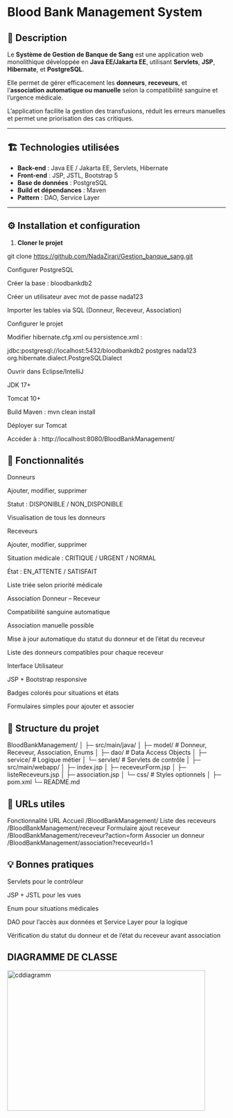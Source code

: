 # Blood Bank Management System


## 📄 Description

Le **Système de Gestion de Banque de Sang** est une application web monolithique développée en **Java EE/Jakarta EE**, utilisant **Servlets**, **JSP**, **Hibernate**, et **PostgreSQL**.  

Elle permet de gérer efficacement les **donneurs**, **receveurs**, et l’**association automatique ou manuelle** selon la compatibilité sanguine et l’urgence médicale.  

L’application facilite la gestion des transfusions, réduit les erreurs manuelles et permet une priorisation des cas critiques.

---

## 🏗️ Technologies utilisées

- **Back-end** : Java EE / Jakarta EE, Servlets, Hibernate  
- **Front-end** : JSP, JSTL, Bootstrap 5  
- **Base de données** : PostgreSQL  
- **Build et dépendances** : Maven  
- **Pattern** : DAO, Service Layer  

---

## ⚙️ Installation et configuration

1. **Cloner le projet**

git clone https://github.com/NadaZirari/Gestion_banque_sang.git

 Configurer PostgreSQL

Créer la base : bloodbankdb2

Créer un utilisateur avec mot de passe nada123

Importer les tables via SQL (Donneur, Receveur, Association)

Configurer le projet

Modifier hibernate.cfg.xml ou persistence.xml :

<property name="hibernate.connection.url">jdbc:postgresql://localhost:5432/bloodbankdb2</property>
<property name="hibernate.connection.username">postgres</property>
<property name="hibernate.connection.password">nada123</property>
<property name="hibernate.dialect">org.hibernate.dialect.PostgreSQLDialect</property>


Ouvrir dans Eclipse/IntelliJ

JDK 17+

Tomcat 10+

Build Maven : mvn clean install

Déployer sur Tomcat

Accéder à : http://localhost:8080/BloodBankManagement/


## 🧩 Fonctionnalités
Donneurs

Ajouter, modifier, supprimer

Statut : DISPONIBLE / NON_DISPONIBLE

Visualisation de tous les donneurs

Receveurs

Ajouter, modifier, supprimer

Situation médicale : CRITIQUE / URGENT / NORMAL

État : EN_ATTENTE / SATISFAIT

Liste triée selon priorité médicale

Association Donneur – Receveur

Compatibilité sanguine automatique

Association manuelle possible

Mise à jour automatique du statut du donneur et de l’état du receveur

Liste des donneurs compatibles pour chaque receveur

Interface Utilisateur

JSP + Bootstrap responsive

Badges colorés pour situations et états

Formulaires simples pour ajouter et associer


## 📂 Structure du projet
BloodBankManagement/
│
├─ src/main/java/
│   ├─ model/        # Donneur, Receveur, Association, Enums
│   ├─ dao/          # Data Access Objects
│   ├─ service/      # Logique métier
│   └─ servlet/      # Servlets de contrôle
│
├─ src/main/webapp/
│   ├─ index.jsp
│   ├─ receveurForm.jsp
│   ├─ listeReceveurs.jsp
│   ├─ association.jsp
│   └─ css/          # Styles optionnels
│
├─ pom.xml
└─ README.md

 
## 🔗 URLs utiles
Fonctionnalité	URL
Accueil	/BloodBankManagement/
Liste des receveurs	/BloodBankManagement/receveur
Formulaire ajout receveur	/BloodBankManagement/receveur?action=form
Associer un donneur	/BloodBankManagement/association?receveurId=1

## 💡 Bonnes pratiques

Servlets pour le contrôleur

JSP + JSTL pour les vues

Enum pour situations médicales

DAO pour l’accès aux données et Service Layer pour la logique

Vérification du statut du donneur et de l’état du receveur avant association

##  DIAGRAMME DE CLASSE




<img width="456" height="323" alt="cddiagramm" src="https://github.com/user-attachments/assets/9e622f82-56bd-4fff-9d36-92c71399201e" />





